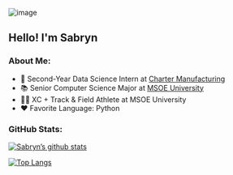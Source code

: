 ![image](https://github.com/sabrynbleys/sabrynbleys/assets/169674594/f3b29e6e-4ac2-44c8-85d2-26985e5e655b)
## Hello! I'm Sabryn

### About Me:
- 💼 Second-Year Data Science Intern at [Charter Manufacturing](https://www.chartermfg.com/)
- 📚 Senior Computer Science Major at [MSOE University](https://www.msoe.edu/)
- 🏃‍♀️ XC + Track & Field Athlete at MSOE University
- ❤️ Favorite Language: Python

### GitHub Stats:
[![Sabryn’s github stats](https://github-readme-stats.vercel.app/api?username=sabrynbley)](https://github.com/sabrynbley)

[![Top Langs](https://github-readme-stats.vercel.app/api/top-langs/?username=sabrynbley&layout=compact)](https://github.com/sabrynbley)
